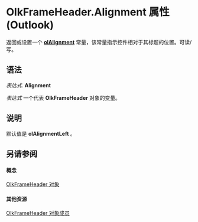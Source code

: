 
# OlkFrameHeader.Alignment 属性 (Outlook)

返回或设置一个  **[olAlignment](3a3eae47-c92a-8d67-327e-33d902f23abd.md)** 常量，该常量指示控件相对于其标题的位置。可读/写。


## 语法

 _表达式_. **Alignment**

 _表达式_ 一个代表 **OlkFrameHeader** 对象的变量。


## 说明

默认值是 **olAlignmentLeft** 。


## 另请参阅


#### 概念


[OlkFrameHeader 对象](088dd9e4-7210-6465-e337-51cb1bd10172.md)
#### 其他资源


[OlkFrameHeader 对象成员](b514dd95-3368-0a9b-c886-d7ee28126391.md)